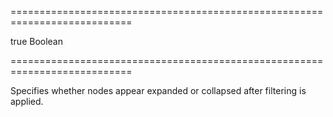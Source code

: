 ===========================================================================
<!--default-->true<!--/default-->
<!--type-->Boolean<!--/type-->
===========================================================================

<!--shortDescription-->
Specifies whether nodes appear expanded or collapsed after filtering is applied.
<!--/shortDescription-->

<!--fullDescription-->

<!--/fullDescription-->